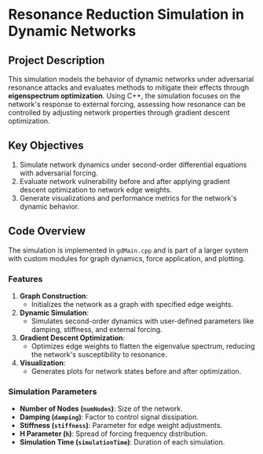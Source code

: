 # Resonance Reduction Simulation in Dynamic Networks

## Project Description

This simulation models the behavior of dynamic networks under adversarial resonance attacks and evaluates methods to mitigate their effects through **eigenspectrum optimization**. Using C++, the simulation focuses on the network's response to external forcing, assessing how resonance can be controlled by adjusting network properties through gradient descent optimization.

## Key Objectives

1. Simulate network dynamics under second-order differential equations with adversarial forcing.
2. Evaluate network vulnerability before and after applying gradient descent optimization to network edge weights.
3. Generate visualizations and performance metrics for the network's dynamic behavior.

## Code Overview

The simulation is implemented in `gdMain.cpp` and is part of a larger system with custom modules for graph dynamics, force application, and plotting.

### Features
1. **Graph Construction**:
   - Initializes the network as a graph with specified edge weights.
2. **Dynamic Simulation**:
   - Simulates second-order dynamics with user-defined parameters like damping, stiffness, and external forcing.
3. **Gradient Descent Optimization**:
   - Optimizes edge weights to flatten the eigenvalue spectrum, reducing the network's susceptibility to resonance.
4. **Visualization**:
   - Generates plots for network states before and after optimization.

### Simulation Parameters
- **Number of Nodes (`numNodes`)**: Size of the network.
- **Damping (`damping`)**: Factor to control signal dissipation.
- **Stiffness (`stiffness`)**: Parameter for edge weight adjustments.
- **H Parameter (`h`)**: Spread of forcing frequency distribution.
- **Simulation Time (`simulationTime`)**: Duration of each simulation.
